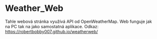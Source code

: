 ﻿# Weather_Web
Tahle webová stránka využívá API od  OpenWeatherMap. Web funguje jak na PC tak na jako samostatná aplikace. 
Odkaz: https://robertbobby007.github.io/weatherweb/
